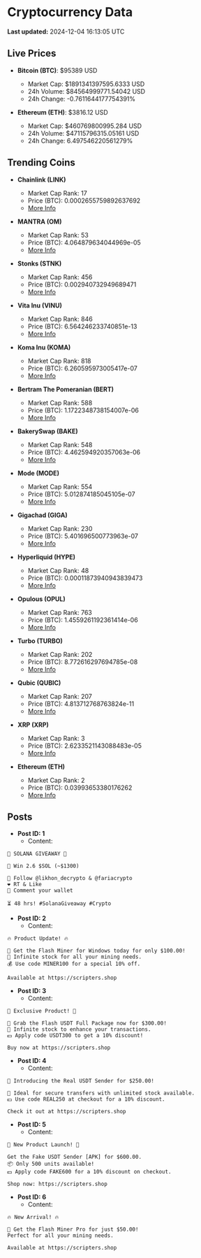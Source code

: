 # Cryptocurrency Data

**Last updated:** 2024-12-04 16:13:05 UTC

## Live Prices
- **Bitcoin (BTC)**: $95389 USD
  - Market Cap: $1891341397595.6333 USD
  - 24h Volume: $84564999771.54042 USD
  - 24h Change: -0.7611644177754391%

- **Ethereum (ETH)**: $3816.12 USD
  - Market Cap: $460769800995.284 USD
  - 24h Volume: $47115796315.05161 USD
  - 24h Change: 6.497546220561279%

## Trending Coins
- **Chainlink (LINK)**
  - Market Cap Rank: 17
  - Price (BTC): 0.0002655759892637692
  - [More Info](https://www.coingecko.com/en/coins/chainlink)

- **MANTRA (OM)**
  - Market Cap Rank: 53
  - Price (BTC): 4.064879634044969e-05
  - [More Info](https://www.coingecko.com/en/coins/mantra)

- **Stonks (STNK)**
  - Market Cap Rank: 456
  - Price (BTC): 0.002940732949689471
  - [More Info](https://www.coingecko.com/en/coins/stonks-4)

- **Vita Inu (VINU)**
  - Market Cap Rank: 846
  - Price (BTC): 6.564246233740851e-13
  - [More Info](https://www.coingecko.com/en/coins/vita-inu)

- **Koma Inu (KOMA)**
  - Market Cap Rank: 818
  - Price (BTC): 6.260595973005417e-07
  - [More Info](https://www.coingecko.com/en/coins/koma-inu)

- **Bertram The Pomeranian (BERT)**
  - Market Cap Rank: 588
  - Price (BTC): 1.1722348738154007e-06
  - [More Info](https://www.coingecko.com/en/coins/bertram-the-pomeranian)

- **BakerySwap (BAKE)**
  - Market Cap Rank: 548
  - Price (BTC): 4.462594920357063e-06
  - [More Info](https://www.coingecko.com/en/coins/bakeryswap)

- **Mode (MODE)**
  - Market Cap Rank: 554
  - Price (BTC): 5.012874185045105e-07
  - [More Info](https://www.coingecko.com/en/coins/mode)

- **Gigachad (GIGA)**
  - Market Cap Rank: 230
  - Price (BTC): 5.401696500773963e-07
  - [More Info](https://www.coingecko.com/en/coins/gigachad-2)

- **Hyperliquid (HYPE)**
  - Market Cap Rank: 48
  - Price (BTC): 0.00011873940943839473
  - [More Info](https://www.coingecko.com/en/coins/hyperliquid)

- **Opulous (OPUL)**
  - Market Cap Rank: 763
  - Price (BTC): 1.4559261192361414e-06
  - [More Info](https://www.coingecko.com/en/coins/opulous)

- **Turbo (TURBO)**
  - Market Cap Rank: 202
  - Price (BTC): 8.772616297694785e-08
  - [More Info](https://www.coingecko.com/en/coins/turbo)

- **Qubic (QUBIC)**
  - Market Cap Rank: 207
  - Price (BTC): 4.813712768763824e-11
  - [More Info](https://www.coingecko.com/en/coins/qubic)

- **XRP (XRP)**
  - Market Cap Rank: 3
  - Price (BTC): 2.6233521143088483e-05
  - [More Info](https://www.coingecko.com/en/coins/xrp)

- **Ethereum (ETH)**
  - Market Cap Rank: 2
  - Price (BTC): 0.03993653380176262
  - [More Info](https://www.coingecko.com/en/coins/ethereum)

## Posts
- **Post ID: 1**
  - Content:
```
🚀 SOLANA GIVEAWAY 🚀

🎁 Win 2.6 $SOL (~$1300)

🤝 Follow @likhon_decrypto & @fariacrypto
❤️ RT & Like
💬 Comment your wallet

⏳ 48 hrs! #SolanaGiveaway #Crypto
```

- **Post ID: 2**
  - Content:
```
🔥 Product Update! 🔥

🚀 Get the Flash Miner for Windows today for only $100.00!
🔋 Infinite stock for all your mining needs.
💰 Use code MINER100 for a special 10% off.

Available at https://scripters.shop
```

- **Post ID: 3**
  - Content:
```
🎁 Exclusive Product! 🎁

💸 Grab the Flash USDT Full Package now for $300.00!
🎉 Infinite stock to enhance your transactions.
💵 Apply code USDT300 to get a 10% discount!

Buy now at https://scripters.shop
```

- **Post ID: 4**
  - Content:
```
💎 Introducing the Real USDT Sender for $250.00!

💼 Ideal for secure transfers with unlimited stock available.
💵 Use code REAL250 at checkout for a 10% discount.

Check it out at https://scripters.shop
```

- **Post ID: 5**
  - Content:
```
🚀 New Product Launch! 🚀

Get the Fake USDT Sender [APK] for $600.00.
📦 Only 500 units available!
💵 Apply code FAKE600 for a 10% discount on checkout.

Shop now: https://scripters.shop
```

- **Post ID: 6**
  - Content:
```
🔥 New Arrival! 🔥

💸 Get the Flash Miner Pro for just $50.00!
Perfect for all your mining needs.

Available at https://scripters.shop
```

